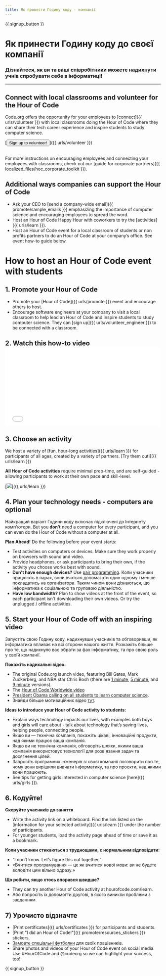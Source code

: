 ```yaml
---
title: Як провести Годину коду - компанії
---
```


{{ signup_button }}

# Як принести Годину коду до своєї компанії
### Дізнайтеся, як ви та ваші співробітники можете надихнути учнів спробувати себе в інформатиці!

***

## Connect with local classrooms and volunteer for the Hour of Code
Code.org offers the opportunity for your employees to [connect]({{ urls/volunteer }}) with local classrooms doing the Hour of Code where they can share their tech career experience and inspire students to study computer science.

[<button>Sign up to volunteer!</button>]({{ urls/volunteer }})
<br>
<br>

For more instructions on encouraging employees and connecting your employees with classrooms, check out our [guide for corporate partners]({{ localized_files/hoc_corporate_toolkit }}).

## Additional ways companies can support the Hour of Code

- Ask your CEO to [send a company-wide email]({{ promote/sample_emails }}) emphasizing the importance of computer science and encouraging employees to spread the word.
- Host an Hour of Code Happy Hour with coworkers to try the [activities]({{ urls/learn }}).
- Host an Hour of Code event for a local classroom of students or non profits partners to do an Hour of Code at your company’s office. See event how-to guide below.


# How to host an Hour of Code event with students

## 1. Promote your Hour of Code
- Promote your [Hour of Code]({{ urls/promote }}) event and encourage others to host.
- Encourage software engineers at your company to visit a local classroom to help lead an Hour of Code and inspire students to study computer science. They can [sign up]({{ urls/volunteer_engineer }}) to be connected with a classroom.

## 2. Watch this how-to video <iframe width="500" height="255" src="//www.youtube.com/embed/SrnvvWDm73k" frameborder="0" allowfullscreen></iframe>

## 3. Choose an activity
We host a variety of [fun, hour-long activities]({{ urls/learn }}) for participants of all ages, created by a variety of partners. [Try them out!]({{ urls/learn }})

**All Hour of Code activities** require minimal prep-time, and are self-guided - allowing participants to work at their own pace and skill-level.

[<img src="/images/fit-700/tutorials.png" />]({{ urls/learn }})

## 4. Plan your technology needs - computers are optional

Найкращий варіант Години коду включає підключені до Інтернету комп'ютери. But you **don’t** need a computer for every participant, and you can even do the Hour of Code without a computer at all.

**Plan Ahead!** Do the following before your event starts:

- Test activities on computers or devices. Make sure they work properly on browsers with sound and video.
- Provide headphones, or ask participants to bring their own, if the activity you choose works best with sound.
- **Don't have enough devices?** Use [pair programming](https://www.youtube.com/watch?v=vgkahOzFH2Q). Коли учасники працюють в парах, вони вчаться допомагати один одному і менше покладатись на організатора. Таким чином вони дізнаються, що інформатика є соціальною та груповою діяльністю.
- **Have low bandwidth?** Plan to show videos at the front of the event, so each participant isn't downloading their own videos. Or try the unplugged / offline activities.

## 5.  Start your Hour of Code off with an inspiring video
Запустіть свою Годину коду, надихнувши учасників та обговоривши, як інформатика впливає на всі сторони нашого життя. Розкажіть більше про те, що надихнуло вас обрати за фах інформатику, та про свою роль у своїй компанії.

**Покажіть надихальні відео:**

- The original Code.org launch video, featuring Bill Gates, Mark Zuckerberg, and NBA star Chris Bosh (there are [1 minute](https://www.youtube.com/watch?v=qYZF6oIZtfc), [5 minute](https://www.youtube.com/watch?v=nKIu9yen5nc), and [9 minute](https://www.youtube.com/watch?v=dU1xS07N-FA) versions).
- The [Hour of Code Worldwide video](https://www.youtube.com/watch?v=KsOIlDT145A)
- [President Obama calling on all students to learn computer science](https://www.youtube.com/watch?v=6XvmhE1J9PY).
- Знайди більше мотиваційних відео [тут](https://www.youtube.com/playlist?list=PLzdnOPI1iJNfpD8i4Sx7U0y2MccnrNZuP).

**Ideas to introduce your Hour of Code activity to students:**

- Explain ways technology impacts our lives, with examples both boys and girls will care about - talk about technology that’s saving lives, helping people, connecting people.
- Якщо ви — технічна компанія, покажіть цікаві, інноваційні продукти, над якими працює ваша компанія.
- Якщо ви не технічна компанія, обговоріть шляхи, якими ваша компанія використовує технології для розв'язання задач та досягнення цілей.
- Запросіть програмних інженерів зі своєї компанії поговорити про те, чому вони вирішили вивчати інформатику, та про проекти, над якими вони працюють.
- See tips for getting girls interested in computer science [here]({{ urls/girls }}).

## 6. Кодуйте!
**Скеруйте учасників до заняття**

- Write the activity link on a whiteboard. Find the link listed on the [information for your selected activity]({{ urls/learn }}) under the number of participants.
- For younger students, load the activity page ahead of time or save it as a bookmark.

**Коли учасники стикаються з труднощами, є нормальним відповідати:**

- “I don’t know. Let’s figure this out together.”
- «Вчитися програмування — це як вчитися нової мови: ви не будете володіти цим вільно одразу.»

**Що робити, якщо хтось впорався швидше?**

- They can try another Hour of Code activity at hourofcode.com/learn.
- Або попросіть їх допомогти другові, в якого виникли проблеми з завданням.

## 7) Урочисто відзначте

- [Print certificates]({{ urls/certificates }}) for participants and students.
- [Print "I did an Hour of Code!"]({{ promote/resources_stickers }}) stickers.
- [Замовте спеціальні футболки](http://blog.code.org/post/132608499493/hour-of-code-shirts-and-more) для своїх працівників.
- Share photos and videos of your Hour of Code event on social media. Use #HourOfCode and @codeorg so we can highlight your success, too!

{{ signup_button }}
